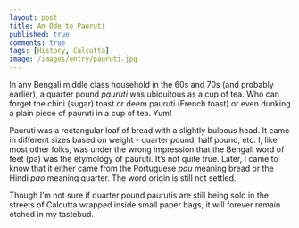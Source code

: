 ```yaml
---
layout: post
title: An Ode to Pauruti
published: true
comments: true
tags: [History, Calcutta]
image: /images/entry/pauruti.jpg
---
```


In any Bengali middle class household in the 60s and 70s (and probably earlier), 
a quarter pound _pauruti_ was ubiquitous as a cup of tea. Who can forget the 
chini (sugar) toast or deem pauruti (French toast) or even dunking a plain piece 
of pauruti in a cup of tea. Yum! 

Pauruti was a rectangular loaf of bread with a slightly bulbous head. It came in 
different sizes based on weight - quarter pound, half pound, etc. I, like most
other folks, was under the wrong impression that the Bengali word of feet (pa)
was the etymology of pauruti. It’s not quite true. Later, I came to know that it
either came from the Portuguese _pau_ meaning bread or the Hindi _pao_ meaning
quarter. The word origin is still not settled.

Though I’m not sure if quarter pound paurutis are still being sold in the
streets of Calcutta wrapped inside small paper bags, it will forever remain
etched in my tastebud.